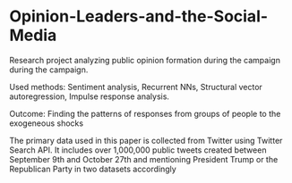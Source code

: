 # Opinion-Leaders-and-the-Social-Media

Research project analyzing public opinion formation during the campaign during the campaign.

Used methods: Sentiment analysis, Recurrent NNs, Structural vector autoregression, Impulse response analysis.

Outcome: Finding the patterns of responses from groups of people to the exogeneous shocks

The primary data used in this paper is collected from Twitter using Twitter Search API. It includes over 1,000,000 public tweets created between September 9th and October 27th and  mentioning President Trump or the Republican Party in two datasets accordingly

